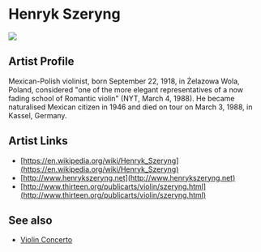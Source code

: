 # Henryk Szeryng

![](../../asssets/artists/Henryk_Szeryng.png)

## Artist Profile

Mexican-Polish violinist, born September 22, 1918, in Żelazowa Wola, Poland, considered "one of the more elegant representatives of a now fading school of Romantic violin" (NYT, March 4, 1988). He became naturalised Mexican citizen in 1946 and died on tour on March 3, 1988, in Kassel, Germany.

## Artist Links

- [https://en.wikipedia.org/wiki/Henryk_Szeryng](https://en.wikipedia.org/wiki/Henryk_Szeryng)
- [http://www.henrykszeryng.net](http://www.henrykszeryng.net)
- [http://www.thirteen.org/publicarts/violin/szeryng.html](http://www.thirteen.org/publicarts/violin/szeryng.html)


## See also

- [Violin Concerto](Henryk_Szeryng-Violin_Concerto.md)
